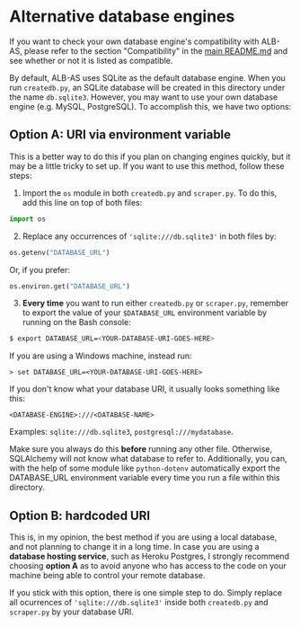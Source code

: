 # Alternative database engines

If you want to check your own database engine's compatibility with ALB-AS, please refer to the section "Compatibility" in the [main README.md](https://github.com/albertonl/alb-as/blob/master/README.md) and see whether or not it is listed as compatible.

By default, ALB-AS uses SQLite as the default database engine. When you run `createdb.py`, an SQLite database will be created in this directory under the name `db.sqlite3`. However, you may want to use your own database engine (e.g. MySQL, PostgreSQL). To accomplish this, we have two options:

## Option A: URI via environment variable

This is a better way to do this if you plan on changing engines quickly, but it may be a little tricky to set up. If you want to use this method, follow these steps:

1. Import the `os` module in both `createdb.py` and `scraper.py`. To do this, add this line on top of both files:

```python
import os
```

2. Replace any occurrences of `'sqlite:///db.sqlite3'` in both files by:

```python
os.getenv("DATABASE_URL")
```

Or, if you prefer:

```python
os.environ.get("DATABASE_URL")
```

3. **Every time** you want to run either `createdb.py` or `scraper.py`, remember to export the value of your `$DATABASE_URL` environment variable by running on the Bash console:

```bash
$ export DATABASE_URL=<YOUR-DATABASE-URI-GOES-HERE>
```

If you are using a Windows machine, instead run:

```batch
> set DATABASE_URL=<YOUR-DATABASE-URI-GOES-HERE>
```

If you don't know what your database URI, it usually looks something like this:

```
<DATABASE-ENGINE>:///<DATABASE-NAME>
```

Examples: `sqlite:///db.sqlite3`, `postgresql:///mydatabase`.

Make sure you always do this **before** running any other file. Otherwise, SQLAlchemy will not know what database to refer to. Additionally, you can, with the help of some module like `python-dotenv` automatically export the DATABASE_URL environment variable every time you run a file within this directory.

## Option B: hardcoded URI

This is, in my opinion, the best method if you are using a local database, and not planning to change it in a long time. In case you are using a **database hosting service**, such as Heroku Postgres, I strongly recommend choosing **option A** as to avoid anyone who has access to the code on your machine being able to control your remote database.

If you stick with this option, there is one simple step to do. Simply replace all ocurrences of `'sqlite:///db.sqlite3'` inside both `createdb.py` and `scraper.py` by your database URI.

